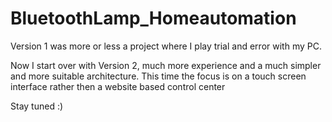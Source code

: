 # BluetoothLamp_Homeautomation

Version 1 was more or less a project where I play trial and error with my PC.

Now I start over with Version 2, much more experience and a much simpler and more suitable architecture. This time the focus is on a touch screen interface rather then a website based control center

Stay tuned :)   
